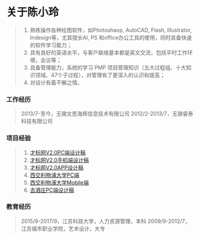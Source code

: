 # 关于陈小玲

>1. 熟练操作各种绘图软件，如Photoshaop, AutoCAD, Flash, Illustrator, Indesign等，尤其擅长AI, PS 和office办公工具的使用，同时具备快速的软件学习能力；
>2. 具有良好的英语水平，与客户联络基本都是英文交流，包括平时工作环境，会议等；
>3. 具备管理能力，系统的学习 PMP 项目管理知识（五大过程组、十大知识领域、47个子过程），对管理有了更深入的认识和提高；
>4. 对设计有着不解之情。


### 工作经历
>2013/7-至今，无锡文思海辉信息技术有限公司
>2012/2-2013/7，无锡睿泰科技有限公司

### 项目经验

>1. [才标网V2.0PC端设计稿](caibiaoV2pc.md) 
>2. [才标网V2.0手机端设计稿](caibiaoV2weixin.md) 
>3. [才标网V2.0APP设计稿](caibiaoV2app.md)
>4. [西交利物浦大学PC端](xj_pc.md)
>5. [西交利物浦大学Mobile端](xj_mobile.md)
>6. [去酒庄PC端设计稿](qujiuzhuang_pc.md)

### 教育经历
>2015/9-2017/9，江苏科技大学，人力资源管理，本科
>2009/9-2012/7，江苏城市职业学院，艺术设计，大专
